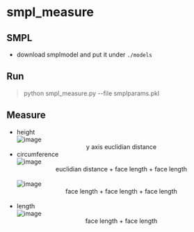 # smpl_measure

## SMPL
- download smplmodel and put it under `./models`

## Run
> python smpl_measure.py --file smplparams.pkl

## Measure

- height<br>
![image](https://user-images.githubusercontent.com/78462588/152914654-1d162630-f764-4338-884e-7e8434cf0211.png)
<br><div align="center">y axis euclidian distance</div>
- circumference<br>
![image](https://user-images.githubusercontent.com/78462588/152914907-6ddefdfa-f606-4688-b059-1a697ed1a711.png)
<br><div align="center">euclidian distance + face length + face length</div><br>
![image](https://user-images.githubusercontent.com/78462588/152915249-4a3a4b4a-a625-4981-a000-45b26e944300.png)
<br><div align="center">face length + face length + face length</div><br>
- length<br>
![image](https://user-images.githubusercontent.com/78462588/152915583-10b41324-9120-47a8-b2ed-8c66fa8f4794.png)
<br><div align="center">face length + face length</div><br>
